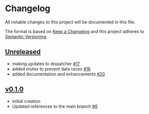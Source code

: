 # Changelog
All notable changes to this project will be documented in this file.

The format is based on [Keep a Changelog](http://keepachangelog.com/en/1.0.0/)
and this project adheres to [Semantic Versioning](http://semver.org/spec/v2.0.0.html).

## [Unreleased]
- making updates to dispatcher [#17](https://github.com/xmidt-org/mimisbrunnr/pull/17)
- added mutex to prevent data races [#16](https://github.com/xmidt-org/mimisbrunnr/pull/16)
- added documentation and enhancements [#20](https://github.com/xmidt-org/mimisbrunnr/pull/20)

## [v0.1.0]
- Initial creation
- Updated references to the main branch [#6](https://github.com/xmidt-org/mimisbrunnr/pull/6)

[Unreleased]: https://github.com/xmidt-org/mimisbrunnr/compare/v0.1.0..HEAD
[v0.1.0]: https://github.com/xmidt-org/mimisbrunnr/compare/0.0.0...v0.1.0
